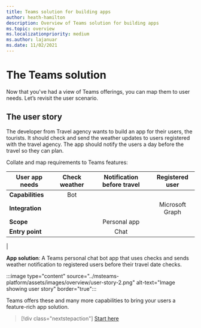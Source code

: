 ```yaml
---
title: Teams solution for building apps
author: heath-hamilton
description: Overview of Teams solution for building apps
ms.topic: overview
ms.localizationpriority: medium
ms.author: lajanuar
ms.date: 11/02/2021
---
```

# The Teams solution

Now that you've had a view of Teams offerings, you can map them to user needs. Let’s revisit the user scenario.

## The user story

The developer from Travel agency wants to build an app for their users, the tourists. It should check and send the weather updates to users registered with the travel agency. The app should notify the users a day before the travel so they can plan.

Collate and map requirements to Teams features:

| User app needs | Check weather | Notification before travel | Registered user |
| --- |:---:|:---:|:---:|
| **Capabilities** | Bot | &nbsp; | &nbsp; |
| **Integration** | &nbsp; | &nbsp; | Microsoft Graph |
| **Scope** | &nbsp; | Personal app | &nbsp; |
| **Entry point** | &nbsp; | Chat | &nbsp; |
|

**App solution**: A Teams personal chat bot app that uses checks and sends weather notification to registered users before their travel date checks.

:::image type="content" source="../msteams-platform/assets/images/overview/user-story-2.png" alt-text="Image showing user story" border="true":::

Teams offers these and many more capabilities to bring your users a feature-rich app solution.

> [!div class="nextstepaction"]
> [Start here](get-started/get-started-overview.md)
